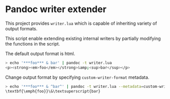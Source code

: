 # Pandoc writer extender

This project provides `writer.lua` which is capable of inheriting variety of output formats.

This script enable extending existing internal writers by partially modifying the functions in the script.

The default output format is html.

```sh
> echo '***foo*** & bar' | pandoc -t writer.lua
<p><strong><em>foo</em></strong>&amp;<sup>bar</sup></p>
```

Change output format by specifying `custom-writer-format` metadata.

``` sh
> echo '***foo*** & ^bar^' | pandoc -t writer.lua --metadata=custom-writer-format:latex
\textbf{\emph{foo}}\&\textsuperscript{bar}
```

